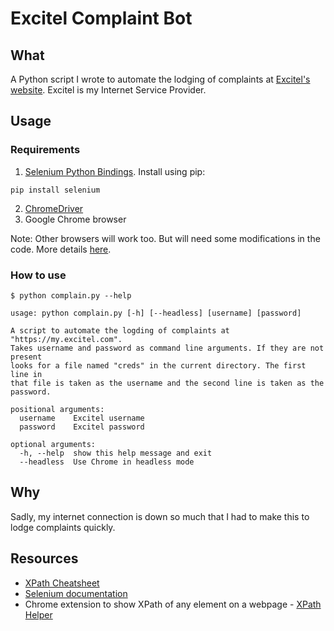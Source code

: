 # Excitel Complaint Bot

## What
A Python script I wrote to automate the lodging of complaints at [Excitel's website](https://my.excitel.com/). Excitel is my Internet Service Provider.

## Usage
### Requirements
1. [Selenium Python Bindings](https://selenium-python.readthedocs.io/installation.html). Install using pip:
```
pip install selenium
```
2. [ChromeDriver](https://sites.google.com/a/chromium.org/chromedriver/downloads)
3. Google Chrome browser

Note: Other browsers will work too. But will need some modifications in the code. More details [here](https://selenium-python.readthedocs.io/installation.html#drivers).

### How to use
`$ python complain.py --help`

```
usage: python complain.py [-h] [--headless] [username] [password]

A script to automate the logding of complaints at "https://my.excitel.com".
Takes username and password as command line arguments. If they are not present
looks for a file named "creds" in the current directory. The first line in
that file is taken as the username and the second line is taken as the
password.

positional arguments:
  username    Excitel username
  password    Excitel password

optional arguments:
  -h, --help  show this help message and exit
  --headless  Use Chrome in headless mode
```

## Why
Sadly, my internet connection is down so much that I had to make this to lodge complaints quickly.

## Resources
- [XPath Cheatsheet](https://devhints.io/xpath)
- [Selenium documentation](https://selenium-python.readthedocs.io/index.html)
- Chrome extension to show XPath of any element on a webpage - [XPath Helper](https://chrome.google.com/webstore/detail/xpath-helper/hgimnogjllphhhkhlmebbmlgjoejdpjl)
